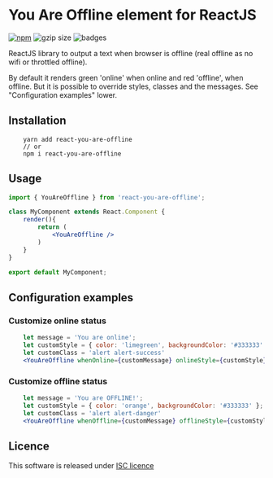 # You Are Offline element for ReactJS

[![npm](https://img.shields.io/npm/v/react-you-are-offline.svg)](https://www.npmjs.com/package/react-you-are-offline)
![gzip size](http://img.badgesize.io/https://unpkg.com/react-you-are-offline?compression=gzip&label=gzip%20size)
![badges](https://img.shields.io/badge/license-ISC-lightgrey.svg)

ReactJS library to output a text when browser is offline (real offline as no wifi or throttled offline).

By default it renders green 'online' when online and red 'offline', when offline. But it is possible to override styles, classes and the messages. See "Configuration examples" lower.

## Installation

```
    yarn add react-you-are-offline
    // or
    npm i react-you-are-offline
```

## Usage

```jsx
import { YouAreOffline } from 'react-you-are-offline';

class MyComponent extends React.Component {
    render(){
        return (
            <YouAreOffline />
        )
    }
}

export default MyComponent;
```

## Configuration examples

### Customize online status
```jsx
    let message = 'You are online';
    let customStyle = { color: 'limegreen', backgroundColor: '#333333' };
    let customClass = 'alert alert-success'
    <YouAreOffline whenOnline={customMessage} onlineStyle={customStyle} onlineClass={customClass}/>
```

### Customize offline status
```jsx
    let message = 'You are OFFLINE!';
    let customStyle = { color: 'orange', backgroundColor: '#333333' };
    let customClass = 'alert alert-danger'
    <YouAreOffline whenOffline={customMessage} offlineStyle={customStyle} offlineClass={customClass}/>
```

## Licence

This software is released under [ISC licence](https://choosealicense.com/licenses/isc/)